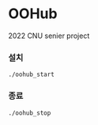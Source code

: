 # OOHub
2022 CNU senier project  

### 설치 
  ```shell  
  ./oohub_start  
  ```
  
### 종료
  ```shell  
  ./oohub_stop  
  ```  
  

